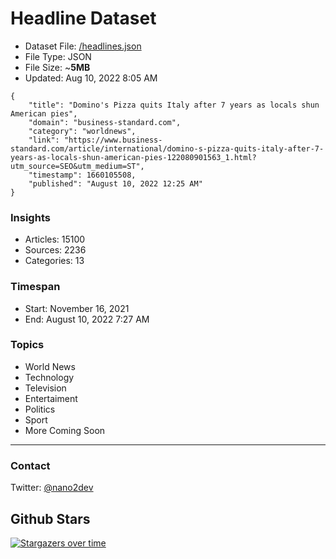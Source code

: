 # Headline Dataset

- Dataset File: [/headlines.json](https://raw.githubusercontent.com/fwd/news/master/headlines.json) 
- File Type: JSON
- File Size: ~**5MB**
- Updated: Aug 10, 2022 8:05 AM

```
{
    "title": "Domino's Pizza quits Italy after 7 years as locals shun American pies",
    "domain": "business-standard.com",
    "category": "worldnews",
    "link": "https://www.business-standard.com/article/international/domino-s-pizza-quits-italy-after-7-years-as-locals-shun-american-pies-122080901563_1.html?utm_source=SEO&utm_medium=ST",
    "timestamp": 1660105508,
    "published": "August 10, 2022 12:25 AM"
}
```

### Insights

- Articles: 15100
- Sources: 2236
- Categories: 13

### Timespan

- Start: November 16, 2021
- End: August 10, 2022 7:27 AM

### Topics

- World News
- Technology
- Television
- Entertaiment
- Politics
- Sport
- More Coming Soon

---

### Contact 

Twitter: [@nano2dev](https://twitter.com/nano2dev)

## Github Stars

[![Stargazers over time](https://starchart.cc/fwd/news.svg)](https://starchart.cc/fwd/news)
	